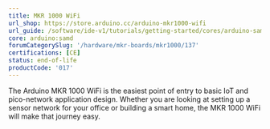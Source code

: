 ```yaml
---
title: MKR 1000 WiFi
url_shop: https://store.arduino.cc/arduino-mkr1000-wifi
url_guide: /software/ide-v1/tutorials/getting-started/cores/arduino-samd
core: arduino:samd
forumCategorySlug: '/hardware/mkr-boards/mkr1000/137'
certifications: [CE]
status: end-of-life
productCode: '017'
---
```


The Arduino MKR 1000 WiFi is the easiest point of entry to basic IoT and pico-network application design. Whether you are looking at setting up a sensor network for your office or building a smart home, the MKR 1000 WiFi will make that journey easy.